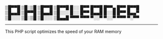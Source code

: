 <p>
▒█▀▀█ ▒█░▒█ ▒█▀▀█ ▒█▀▀█ █░░ █▀▀ █▀▀█ █▀▀▄ █▀▀ █▀▀█ <br>
▒█▄▄█ ▒█▀▀█ ▒█▄▄█ ▒█░░░ █░░ █▀▀ █▄▄█ █░░█ █▀▀ █▄▄▀ <br>
▒█░░░ ▒█░▒█ ▒█░░░ ▒█▄▄█ ▀▀▀ ▀▀▀ ▀░░▀ ▀░░▀ ▀▀▀ ▀░▀▀ <br>
</p>
  
<hr>

This PHP script optimizes the speed of your RAM memory
